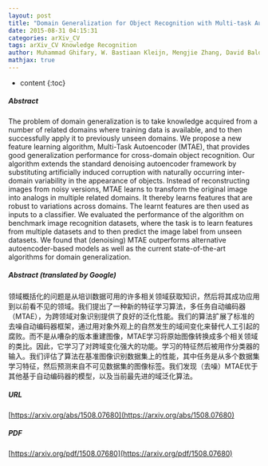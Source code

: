 ```yaml
---
layout: post
title: "Domain Generalization for Object Recognition with Multi-task Autoencoders"
date: 2015-08-31 04:15:31
categories: arXiv_CV
tags: arXiv_CV Knowledge Recognition
author: Muhammad Ghifary, W. Bastiaan Kleijn, Mengjie Zhang, David Balduzzi
mathjax: true
---
```


* content
{:toc}

##### Abstract
The problem of domain generalization is to take knowledge acquired from a number of related domains where training data is available, and to then successfully apply it to previously unseen domains. We propose a new feature learning algorithm, Multi-Task Autoencoder (MTAE), that provides good generalization performance for cross-domain object recognition. Our algorithm extends the standard denoising autoencoder framework by substituting artificially induced corruption with naturally occurring inter-domain variability in the appearance of objects. Instead of reconstructing images from noisy versions, MTAE learns to transform the original image into analogs in multiple related domains. It thereby learns features that are robust to variations across domains. The learnt features are then used as inputs to a classifier. We evaluated the performance of the algorithm on benchmark image recognition datasets, where the task is to learn features from multiple datasets and to then predict the image label from unseen datasets. We found that (denoising) MTAE outperforms alternative autoencoder-based models as well as the current state-of-the-art algorithms for domain generalization.

##### Abstract (translated by Google)
领域概括化的问题是从培训数据可用的许多相关领域获取知识，然后将其成功应用到以前看不见的领域。我们提出了一种新的特征学习算法，多任务自动编码器（MTAE），为跨领域对象识别提供了良好的泛化性能。我们的算法扩展了标准的去噪自动编码器框架，通过用对象外观上的自然发生的域间变化来替代人工引起的腐败。而不是从嘈杂的版本重建图像，MTAE学习将原始图像转换成多个相关领域的类比。因此，它学习了对跨域变化强大的功能。学习的特征然后被用作分类器的输入。我们评估了算法在基准图像识别数据集上的性能，其中任务是从多个数据集学习特征，然后预测来自不可见数据集的图像标签。我们发现（去噪）MTAE优于其他基于自动编码器的模型，以及当前最先进的域泛化算法。

##### URL
[https://arxiv.org/abs/1508.07680](https://arxiv.org/abs/1508.07680)

##### PDF
[https://arxiv.org/pdf/1508.07680](https://arxiv.org/pdf/1508.07680)

